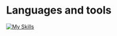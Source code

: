 <!--
### Hi there 👋
**mkokor/mkokor** is a ✨ _special_ ✨ repository because its `README.md` (this file) appears on your GitHub profile.

Here are some ideas to get you started:

- 🔭 I’m currently working on ...
- 🌱 I’m currently learning ...
- 👯 I’m looking to collaborate on ...
- 🤔 I’m looking for help with ...
- 💬 Ask me about ...
- 📫 How to reach me: ...
- 😄 Pronouns: ...
- ⚡ Fun fact: ...
-->

# Languages and tools
[![My Skills](https://skillicons.dev/icons?i=c,cpp,cs,java,js,html,css,dotnet,nodejs,express,react,mongodb,mysql,git,spring)](https://skillicons.dev)
